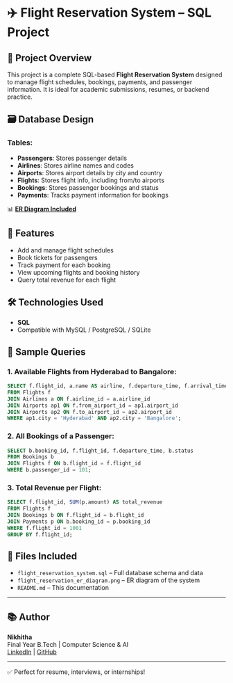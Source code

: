
# ✈️ Flight Reservation System – SQL Project

## 📌 Project Overview
This project is a complete SQL-based **Flight Reservation System** designed to manage flight schedules, bookings, payments, and passenger information. It is ideal for academic submissions, resumes, or backend practice.

## 🗃️ Database Design

### Tables:
- **Passengers**: Stores passenger details
- **Airlines**: Stores airline names and codes
- **Airports**: Stores airport details by city and country
- **Flights**: Stores flight info, including from/to airports
- **Bookings**: Stores passenger bookings and status
- **Payments**: Tracks payment information for bookings

📊 **[ER Diagram Included](./flight_reservation_er_diagram.png)**

## 🔑 Features
- Add and manage flight schedules
- Book tickets for passengers
- Track payment for each booking
- View upcoming flights and booking history
- Query total revenue for each flight

## 🛠️ Technologies Used
- **SQL**
- Compatible with MySQL / PostgreSQL / SQLite

## 🧪 Sample Queries

### 1. Available Flights from Hyderabad to Bangalore:
```sql
SELECT f.flight_id, a.name AS airline, f.departure_time, f.arrival_time
FROM Flights f
JOIN Airlines a ON f.airline_id = a.airline_id
JOIN Airports ap1 ON f.from_airport_id = ap1.airport_id
JOIN Airports ap2 ON f.to_airport_id = ap2.airport_id
WHERE ap1.city = 'Hyderabad' AND ap2.city = 'Bangalore';
```

### 2. All Bookings of a Passenger:
```sql
SELECT b.booking_id, f.flight_id, f.departure_time, b.status
FROM Bookings b
JOIN Flights f ON b.flight_id = f.flight_id
WHERE b.passenger_id = 101;
```

### 3. Total Revenue per Flight:
```sql
SELECT f.flight_id, SUM(p.amount) AS total_revenue
FROM Flights f
JOIN Bookings b ON f.flight_id = b.flight_id
JOIN Payments p ON b.booking_id = p.booking_id
WHERE f.flight_id = 1001
GROUP BY f.flight_id;
```

## 📁 Files Included
- `flight_reservation_system.sql` – Full database schema and data
- `flight_reservation_er_diagram.png` – ER diagram of the system
- `README.md` – This documentation

---

## 📚 Author
**Nikhitha**  
Final Year B.Tech | Computer Science & AI  
[LinkedIn](#) | [GitHub](#)

---
✅ Perfect for resume, interviews, or internships!

